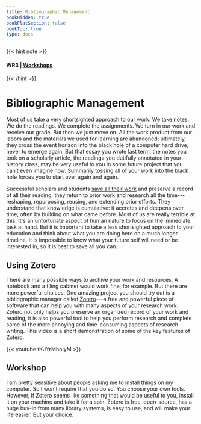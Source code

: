 ```yaml
---
title: Bibliographic Management
bookHidden: true
bookFlatSection: false
bookToc: true
type: docs
---
```


{{< hint note >}} 
#### <i class="fas fa-dot-circle"></i>  **WR3** | [**Workshops**](/courses/workshops/) 
{{< /hint >}}



# Bibliographic Management

Most of us take a very shortsighted approach to our work. We take notes. We do the readings. We complete the assignments. We turn in our work and receive our grade. But then we just move on. All the work product from our labors and the materials we used for learning are abandoned; ultimately, they cross the event horizon into the black hole of a computer hard drive, never to emerge again. But that essay you wrote last term, the notes you took on a scholarly article, the readings you dutifully annotated in your history class, may be very useful to you in some future project that you can’t even imagine now. Summarily tossing all of your work into the black hole forces you to start over again and again. 

Successful scholars and students [save all their work](/resources/open-handbook/chapter-4/) and preserve a record of all their reading; they return to prior work and research all the time---reshaping, repurposing, reusing, and extending prior efforts. They understand that knowledge is cumulative: it accretes and deepens over time, often by building on what came before. Most of us are really terrible at this. It's an unfortunate aspect of human nature to focus on the immediate task at hand. But it is important to take a less shortsighted approach to your education and think about what you are doing here on a much longer timeline. It is impossible to know what your future self will need or be interested in, so it is best to save all you can. 


## Using Zotero

There are many possible ways to archive your work and resources. A notebook and a filing cabinet would work fine, for example. But there are more powerful choices. One amazing project you should try out is a bibliographic manager called [Zotero](https://www.zotero.org/)---a free and powerful piece of software that can help you with many aspects of your research work. Zotero not only helps you preserve an organized record of your work and reading, it is also powerful tool to help you perform research and complete some of the more annoying and time-consuming aspects of research writing. This video is a short demonstration of some of the key features of Zotero. 

{{< youtube tKJYrMhoIyM >}}


## Workshop

I am pretty sensitive about people asking me to install things on my computer. So I won't require that you do so. You choose your own tools. However, if Zotero seems like something that would be useful to you, install it on your machine and take it for a spin. Zotero is free, open-source, has a huge buy-in from many library systems, is easy to use, and will make your life easier. But your choice. 





